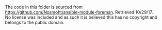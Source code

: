 The code in this folder is sourced from https://github.com/Nosmoht/ansible-module-foreman. Retrieved 10/29/17. No license was included and as such it is believed this has no copyright and belongs to the public domain.
